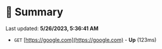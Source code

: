 # 📖 Summary
Last updated: **5/26/2023, 5:36:41 AM**

- `GET` [https://google.com](https://google.com) - **Up** (123ms)
